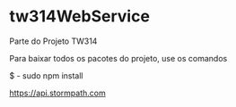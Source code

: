 # tw314WebService

Parte do Projeto TW314

Para baixar todos os pacotes do projeto, use os comandos

$ - sudo npm install

https://api.stormpath.com